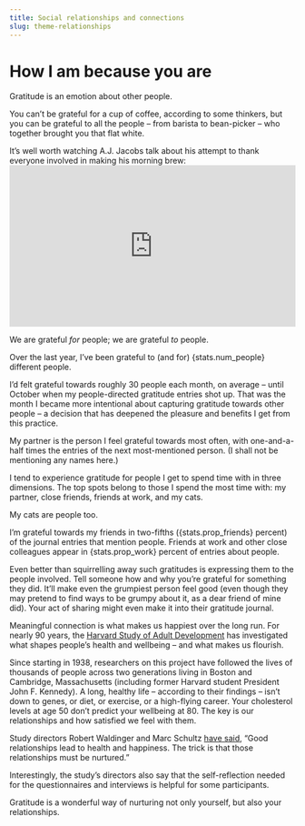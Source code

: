 ```yaml
---
title: Social relationships and connections  
slug: theme-relationships  
---
```

<script>  
    import stats from "$data/stats.json";  
    import PeopleTrendsChart from "$components/charts/PeopleTrendsChart.svelte";  
    import PeopleCategoriesChart from "$components/charts/PeopleCategoriesChart.svelte";  
    import Aside from "$components/Aside.svelte";  
</script>

# How I am because you are

Gratitude is an emotion about other people.

You can’t be grateful for a cup of coffee, according to some thinkers, but you can be grateful to all the people – from barista to bean-picker – who together brought you that flat white.

<Aside>  
It’s well worth watching A.J. Jacobs talk about his attempt to thank everyone involved in making his morning brew:

<div style="max-width:1024px"><div style="position:relative;height:0;padding-bottom:56.25%"><iframe src="https://embed.ted.com/talks/a_j_jacobs_my_journey_to_thank_all_the_people_responsible_for_my_morning_coffee?subtitle=en" width="1024px" height="576px" title="My journey to thank all the people responsible for my morning coffee" style="position:absolute;left:0;top:0;width:100%;height:100%"  frameborder="0" scrolling="no" allowfullscreen></iframe></div></div>  
</Aside>

We are grateful *for* people; we are grateful *to* people.

Over the last year, I’ve been grateful to (and for) {stats.num_people} different people. 

<PeopleTrendsChart />

I’d felt grateful towards roughly 30 people each month, on average – until October when my people-directed gratitude entries shot up. That was the month I became more intentional about capturing gratitude towards other people – a decision that has deepened the pleasure and benefits I get from this practice.

My partner is the person I feel grateful towards most often, with one-and-a-half times the entries of the next most-mentioned person. (I shall not be mentioning any names here.)

I tend to experience gratitude for people I get to spend time with in three dimensions. The top spots belong to those I spend the most time with: my partner, close friends, friends at work, and my cats.

<Aside>My cats are people too.</Aside>

I’m grateful towards my friends in two-fifths ({stats.prop_friends} percent) of the journal entries that mention people. Friends at work and other close colleagues appear in {stats.prop_work} percent of entries about people.

<PeopleCategoriesChart />

Even better than squirrelling away such gratitudes is expressing them to the people involved. Tell someone how and why you’re grateful for something they did. It’ll make even the grumpiest person feel good (even though they may pretend to find ways to be grumpy about it, as a dear friend of mine did). Your act of sharing might even make it into their gratitude journal.

Meaningful connection is what makes us happiest over the long run. For nearly 90 years, the [Harvard Study of Adult Development](https://www.adultdevelopmentstudy.org/) has investigated what shapes people’s health and wellbeing – and what makes us flourish.

Since starting in 1938, researchers on this project have followed the lives of thousands of people across two generations living in Boston and Cambridge, Massachusetts (including former Harvard student President John F. Kennedy). A long, healthy life – according to their findings – isn’t down to genes, or diet, or exercise, or a high-flying career. Your cholesterol levels at age 50 don’t predict your wellbeing at 80\. The key is our relationships and how satisfied we feel with them.

Study directors Robert Waldinger and Marc Schultz [have said](https://www.theatlantic.com/ideas/archive/2023/01/harvard-happiness-study-relationships/672753/), “Good relationships lead to health and happiness. The trick is that those relationships must be nurtured.”

<Aside>Interestingly, the study’s directors also say that the self-reflection needed for the questionnaires and interviews is helpful for some participants.</Aside>

Gratitude is a wonderful way of nurturing not only yourself, but also your relationships.

